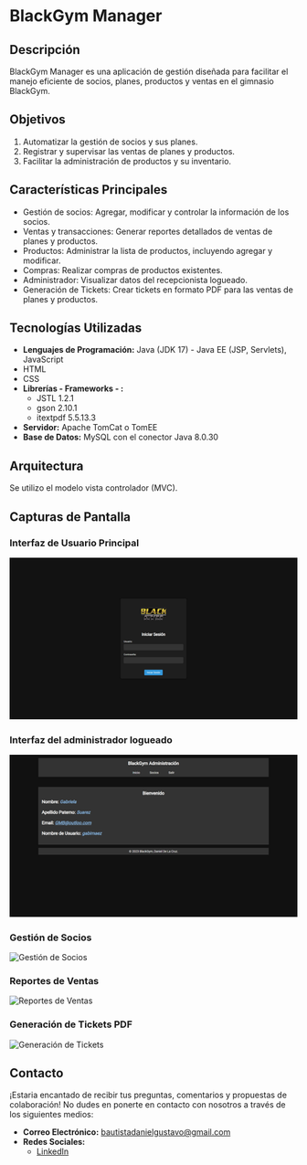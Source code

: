# BlackGym Manager

## Descripción
BlackGym Manager es una aplicación de gestión diseñada para facilitar el manejo eficiente de socios, planes, productos y ventas en el gimnasio BlackGym.

## Objetivos
1. Automatizar la gestión de socios y sus planes.
2. Registrar y supervisar las ventas de planes y productos.
3. Facilitar la administración de productos y su inventario.

## Características Principales
- Gestión de socios: Agregar, modificar y controlar la información de los socios.
- Ventas y transacciones: Generar reportes detallados de ventas de planes y productos.
- Productos: Administrar la lista de productos, incluyendo agregar y modificar.
- Compras: Realizar compras de productos existentes.
- Administrador: Visualizar datos del recepcionista logueado.
- Generación de Tickets: Crear tickets en formato PDF para las ventas de planes y productos.

## Tecnologías Utilizadas
- **Lenguajes de Programación:** Java (JDK 17) - Java EE (JSP, Servlets), JavaScript
- HTML
- CSS
- **Librerías - Frameworks - :**
  - JSTL 1.2.1
  - gson 2.10.1
  - itextpdf 5.5.13.3
- **Servidor:** Apache TomCat o TomEE
- **Base de Datos:** MySQL con el conector Java 8.0.30

## Arquitectura
Se utilizo el modelo vista controlador (MVC).

## Capturas de Pantalla

### Interfaz de Usuario Principal
![Página de Inicio](.//web/img/Login.png)

### Interfaz del administrador logueado
![Administrador Logueado](.//web/img/admin.png)

### Gestión de Socios
![Gestión de Socios](url_imagen_gestion_socios.png)

### Reportes de Ventas
![Reportes de Ventas](url_imagen_reportes_ventas.png)

### Generación de Tickets PDF
![Generación de Tickets](url_imagen_generacion_tickets.png)


## Contacto
¡Estaria encantado de recibir tus preguntas, comentarios y propuestas de colaboración! No dudes en ponerte en contacto con nosotros a través de los siguientes medios:

- **Correo Electrónico:** [bautistadanielgustavo@gmail.com](mailto:bautistadanielgustavo@gmail.com)
- **Redes Sociales:**
  - [LinkedIn](https://www.linkedin.com/in/daniel-gustavo-de-la-cruz-bautista-655127299)